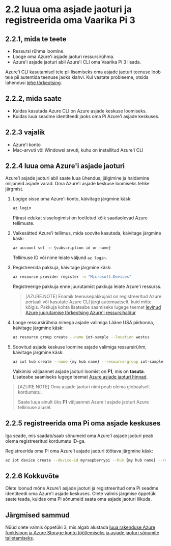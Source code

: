 <properties
 pageTitle="Luua oma asjade jaoturi ja registreerida oma Vaarika Pi 3 | Microsoft Azure'i"
 description="Ressursi rühma loomine, on Azure asjade keskuse loomine ja registreerimist oma Pi Azure'i asjade keskuses Azure'i CLI abil."
 services="iot-hub"
 documentationCenter=""
 authors="shizn"
 manager="timlt"
 tags=""
 keywords=""/>

<tags
 ms.service="iot-hub"
 ms.devlang="multiple"
 ms.topic="article"
 ms.tgt_pltfrm="na"
 ms.workload="na"
 ms.date="10/21/2016"
 ms.author="xshi"/>

# <a name="22-create-your-iot-hub-and-register-your-raspberry-pi-3"></a>2.2 luua oma asjade jaoturi ja registreerida oma Vaarika Pi 3

## <a name="221-what-you-will-do"></a>2.2.1, mida te teete

- Ressursi rühma loomine.
- Looge oma Azure'i asjade jaoturi ressursirühma.
- Azure'i asjade jaoturi abil Azure'i CLI oma Vaarika Pi 3 lisada.

Azure'i CLI kasutamisel teie pii lisamiseks oma asjade jaoturi teenuse loob teie pii autentida teenuse jaoks klahvi. Kui vastate probleeme, otsida lahendusi [lehe tõrkeotsing](iot-hub-raspberry-pi-kit-node-troubleshooting.md).

## <a name="222-what-you-will-learn"></a>2.2.2, mida saate

- Kuidas kasutada Azure CLI on Azure asjade keskuse loomiseks.
- Kuidas luua seadme identiteedi jaoks oma Pi Azure'i asjade keskuses.

## <a name="223-what-you-need"></a>2.2.3 vajalik

- Azure'i konto
- Mac-arvuti või Windowsi arvuti, kuhu on installitud Azure'i CLI

## <a name="224-create-your-azure-iot-hub"></a>2.2.4 luua oma Azure'i asjade jaoturi

Azure'i asjade jaoturi abil saate luua ühendus, jälgimine ja haldamine miljoneid asjade varad. Oma Azure'i asjade keskuse loomiseks tehke järgmist.

1. Logige sisse oma Azure'i konto, käivitage järgmine käsk:

    ```bash
    az login
    ```

    Pärast edukat sisselogimist on loetletud kõik saadaolevad Azure tellimuste.

2. Vaikesätted Azure'i tellimus, mida soovite kasutada, käivitage järgmine käsk:

    ```bash
    az account set -n {subscription id or name}
    ```

    Tellimuse ID või nime leiate väljund `az login`.

3. Registreerida pakkuja, käivitage järgmine käsk:

    ```bash
    az resource provider register -n "Microsoft.Devices"
    ```

    Registreerige pakkuja enne juurutamist pakkuja leiate Azure'i ressurss.

    > [AZURE.NOTE] Enamik teenusepakkujaid on registreeritud Azure portaali või kasutate Azure CLI järgi automaatselt, kuid mitte kõigis. Pakkuja kohta lisateabe saamiseks lugege teemat [levinud Azure juurutamise tõrkeotsing Azure'i ressursihaldur](../resource-manager-common-deployment-errors.md)

4. Looge ressursirühma nimega asjade valimiga Lääne USA piirkonna, käivitage järgmine käsk:

    ```bash
    az resource group create --name iot-sample --location westus
    ```

5. Soovitud asjade keskuse loomine asjade valimiga ressursirühm, käivitage järgmine käsk:

    ```bash
    az iot hub create --name {my hub name} --resource-group iot-sample
    ```

    Vaikimisi väljaannet asjade jaoturi loomist on **F1**, mis on **tasuta**. Lisateabe saamiseks lugege teemat [Azure asjade jaoturi hinnad](https://azure.microsoft.com/pricing/details/iot-hub/).

> [AZURE.NOTE] Oma asjade jaoturi nimi peab olema globaalselt kordumatu.
>
> Saate luua ainult üks **F1** väljaannet Azure'i asjade jaoturi Azure tellimuse alusel.

## <a name="225-register-your-pi-in-your-iot-hub"></a>2.2.5 registreerida oma Pi oma asjade keskuses

Iga seade, mis saadab/saab sõnumeid oma Azure'i asjade jaoturi peab olema registreeritud kordumatu ID-ga.

Registreerida oma Pi oma Azure'i asjade jaoturi töötava järgmine käsk:

```bash
az iot device create --device-id myraspberrypi --hub {my hub name} --resource-group iot-sample
```

## <a name="226-summary"></a>2.2.6 Kokkuvõte

Olete loonud mõne Azure'i asjade jaoturi ja registreeritud oma Pi seadme identiteedi oma Azure'i asjade keskuses. Olete valmis järgmise õppetüki saate teada, kuidas oma Pi sõnumeid saata oma asjade jaoturi liikuda.

## <a name="next-steps"></a>Järgmised sammud

Nüüd olete valmis õppetüki 3, mis algab alustada [luua rakenduse Azure funktsioon ja Azure Storage konto töötlemiseks ja asjade jaoturi sõnumite talletamiseks](iot-hub-raspberry-pi-kit-node-lesson3-deploy-resource-manager-template.md).